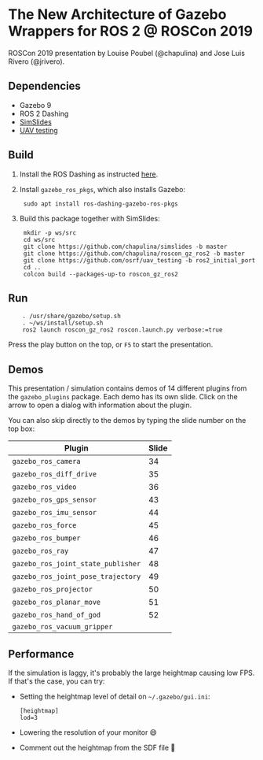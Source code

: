 # The New Architecture of Gazebo Wrappers for ROS 2 @ ROSCon 2019

ROSCon 2019 presentation by Louise Poubel (@chapulina) and Jose Luis Rivero (@jrivero).

## Dependencies

* Gazebo 9
* ROS 2 Dashing
* [SimSlides](https://github.com/chapulina/simslides)
* [UAV testing](https://github.com/osrf/uav_testing)

## Build

1. Install the ROS Dashing as instructed [here](https://index.ros.org/doc/ros2/Installation/Linux-Install-Debians/).

1. Install `gazebo_ros_pkgs`, which also installs Gazebo:

        sudo apt install ros-dashing-gazebo-ros-pkgs

1. Build this package together with SimSlides:

        mkdir -p ws/src
        cd ws/src
        git clone https://github.com/chapulina/simslides -b master
        git clone https://github.com/chapulina/roscon_gz_ros2 -b master
        git clone https://github.com/osrf/uav_testing -b ros2_initial_port
        cd ..
        colcon build --packages-up-to roscon_gz_ros2

## Run

        . /usr/share/gazebo/setup.sh
        . ~/ws/install/setup.sh
        ros2 launch roscon_gz_ros2 roscon.launch.py verbose:=true

Press the play button on the top, or `F5` to start the presentation.

## Demos

This presentation / simulation contains demos of 14 different plugins from the
`gazebo_plugins` package. Each demo has its own slide. Click on the arrow to
open a dialog with information about the plugin.

You can also skip directly to the demos by typing the slide number on the top
box:

Plugin | Slide
-- | --
`gazebo_ros_camera` | 34
`gazebo_ros_diff_drive` | 35
`gazebo_ros_video` | 36
`gazebo_ros_gps_sensor` | 43
`gazebo_ros_imu_sensor` | 44
`gazebo_ros_force` | 45
`gazebo_ros_bumper` | 46
`gazebo_ros_ray` | 47
`gazebo_ros_joint_state_publisher` | 48
`gazebo_ros_joint_pose_trajectory` | 49
`gazebo_ros_projector` | 50
`gazebo_ros_planar_move` | 51
`gazebo_ros_hand_of_god` | 52
`gazebo_ros_vacuum_gripper` |

## Performance

If the simulation is laggy, it's probably the large heightmap causing low FPS.
If that's the case, you can try:

* Setting the heightmap level of detail on `~/.gazebo/gui.ini`:

    ~~~
    [heightmap]
    lod=3
    ~~~

* Lowering the resolution of your monitor :smile:

* Comment out the heightmap from the SDF file :grimacing:

